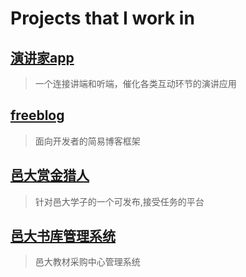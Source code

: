 # Projects that I work in

## [演讲家app](#/project/yjjapp)
> 一个连接讲端和听端，催化各类互动环节的演讲应用

## [freeblog](#/project/freeblog)
> 面向开发者的简易博客框架

## [邑大赏金猎人](#/project/bounty-hunter)
> 针对邑大学子的一个可发布,接受任务的平台

## [邑大书库管理系统](#/project/book-sale-management)
> 邑大教材采购中心管理系统
